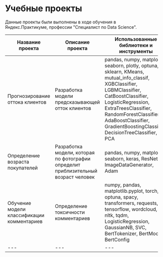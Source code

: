 # Учебные проекты

Данные проекты были выполнены в ходе обучения в Яндекс.Практикуме, профессии "Специалист по Data Science".

Название проекта | Описание проекта | Использованные библиотеки и инструменты | 
--- | --- | --- |
Прогнозирование оттока клиентов | Разработка модели предсказывающей отток клиентов| pandas, numpy, matplotlib, seaborn, plotly, optuna, sklearn, KMeans, mutual_info_classif, XGBClassifier, LGBMClassifier, CatBoostClassifier, LogisticRegression,  ExtraTreesClassifier, RandomForestClassifier, AdaBoostClassifier, GradientBoostingClassifier, DecisionTreeClassifier, PCA |
Определение возраста покупателей | Разработка модели, которая по фотографии определит приблизительный возраст человек | pandas, numpy, matplotlib, seaborn, keras, ResNet, ImageDataGenerator, Adam|
Обучение модели классификации комментариев | Определение токсичности комментариев | numpy, pandas, matplotlib.pyplot, torch, re, optuna, spacy, transformers, requests, tensorflow, wordcloud, nltk, tqdm, LogisticRegression, GaussianNB, SVC, BertTokenizer, BertModel, BertConfig |
--- | --- | --- |
